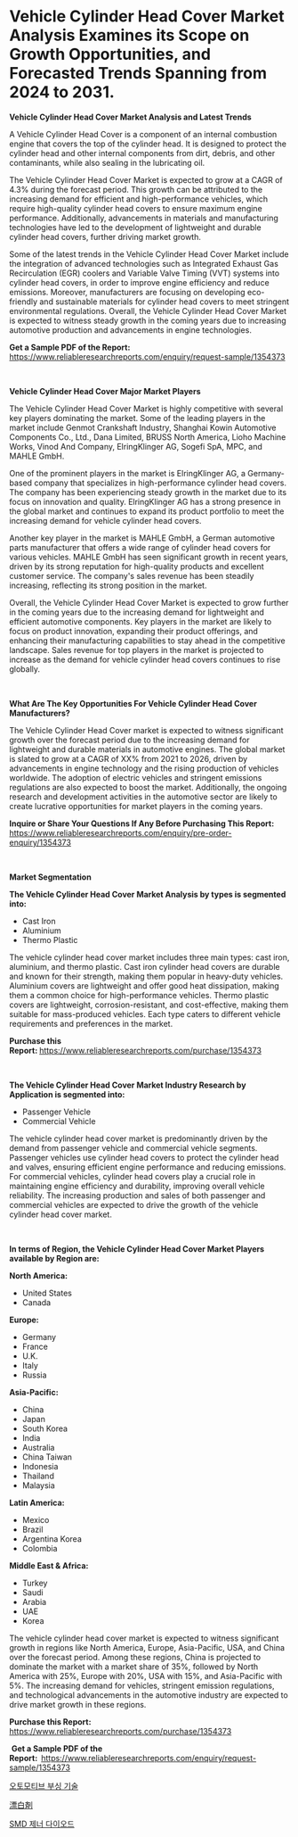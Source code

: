 <p><h1>Vehicle Cylinder Head Cover Market Analysis Examines its Scope on Growth Opportunities, and Forecasted Trends Spanning from 2024 to 2031.</h1></p><p><strong>Vehicle Cylinder Head Cover Market Analysis and Latest Trends</strong></p>
<p><p>A Vehicle Cylinder Head Cover is a component of an internal combustion engine that covers the top of the cylinder head. It is designed to protect the cylinder head and other internal components from dirt, debris, and other contaminants, while also sealing in the lubricating oil.</p><p>The Vehicle Cylinder Head Cover Market is expected to grow at a CAGR of 4.3% during the forecast period. This growth can be attributed to the increasing demand for efficient and high-performance vehicles, which require high-quality cylinder head covers to ensure maximum engine performance. Additionally, advancements in materials and manufacturing technologies have led to the development of lightweight and durable cylinder head covers, further driving market growth.</p><p>Some of the latest trends in the Vehicle Cylinder Head Cover Market include the integration of advanced technologies such as Integrated Exhaust Gas Recirculation (EGR) coolers and Variable Valve Timing (VVT) systems into cylinder head covers, in order to improve engine efficiency and reduce emissions. Moreover, manufacturers are focusing on developing eco-friendly and sustainable materials for cylinder head covers to meet stringent environmental regulations. Overall, the Vehicle Cylinder Head Cover Market is expected to witness steady growth in the coming years due to increasing automotive production and advancements in engine technologies.</p></p>
<p><strong>Get a Sample PDF of the Report:&nbsp;</strong> <a href="https://www.reliableresearchreports.com/enquiry/request-sample/1354373">https://www.reliableresearchreports.com/enquiry/request-sample/1354373</a></p>
<p>&nbsp;</p>
<p><strong>Vehicle Cylinder Head Cover Major Market Players</strong></p>
<p><p>The Vehicle Cylinder Head Cover Market is highly competitive with several key players dominating the market. Some of the leading players in the market include Genmot Crankshaft Industry, Shanghai Kowin Automotive Components Co., Ltd., Dana Limited, BRUSS North America, Lioho Machine Works, Vinod And Company, ElringKlinger AG, Sogefi SpA, MPC, and MAHLE GmbH.</p><p>One of the prominent players in the market is ElringKlinger AG, a Germany-based company that specializes in high-performance cylinder head covers. The company has been experiencing steady growth in the market due to its focus on innovation and quality. ElringKlinger AG has a strong presence in the global market and continues to expand its product portfolio to meet the increasing demand for vehicle cylinder head covers.</p><p>Another key player in the market is MAHLE GmbH, a German automotive parts manufacturer that offers a wide range of cylinder head covers for various vehicles. MAHLE GmbH has seen significant growth in recent years, driven by its strong reputation for high-quality products and excellent customer service. The company's sales revenue has been steadily increasing, reflecting its strong position in the market.</p><p>Overall, the Vehicle Cylinder Head Cover Market is expected to grow further in the coming years due to the increasing demand for lightweight and efficient automotive components. Key players in the market are likely to focus on product innovation, expanding their product offerings, and enhancing their manufacturing capabilities to stay ahead in the competitive landscape. Sales revenue for top players in the market is projected to increase as the demand for vehicle cylinder head covers continues to rise globally.</p></p>
<p>&nbsp;</p>
<p><strong>What Are The Key Opportunities For Vehicle Cylinder Head Cover Manufacturers?</strong></p>
<p><p>The Vehicle Cylinder Head Cover market is expected to witness significant growth over the forecast period due to the increasing demand for lightweight and durable materials in automotive engines. The global market is slated to grow at a CAGR of XX% from 2021 to 2026, driven by advancements in engine technology and the rising production of vehicles worldwide. The adoption of electric vehicles and stringent emissions regulations are also expected to boost the market. Additionally, the ongoing research and development activities in the automotive sector are likely to create lucrative opportunities for market players in the coming years.</p></p>
<p><strong>Inquire or Share Your Questions If Any Before Purchasing This Report:</strong> <a href="https://www.reliableresearchreports.com/enquiry/pre-order-enquiry/1354373">https://www.reliableresearchreports.com/enquiry/pre-order-enquiry/1354373</a></p>
<p>&nbsp;</p>
<p><strong>Market Segmentation</strong></p>
<p><strong>The Vehicle Cylinder Head Cover Market Analysis by types is segmented into:</strong></p>
<p><ul><li>Cast Iron</li><li>Aluminium</li><li>Thermo Plastic</li></ul></p>
<p><p>The vehicle cylinder head cover market includes three main types: cast iron, aluminium, and thermo plastic. Cast iron cylinder head covers are durable and known for their strength, making them popular in heavy-duty vehicles. Aluminium covers are lightweight and offer good heat dissipation, making them a common choice for high-performance vehicles. Thermo plastic covers are lightweight, corrosion-resistant, and cost-effective, making them suitable for mass-produced vehicles. Each type caters to different vehicle requirements and preferences in the market.</p></p>
<p><strong>Purchase this Report:&nbsp;</strong><a href="https://www.reliableresearchreports.com/purchase/1354373">https://www.reliableresearchreports.com/purchase/1354373</a></p>
<p>&nbsp;</p>
<p><strong>The Vehicle Cylinder Head Cover Market Industry Research by Application is segmented into:</strong></p>
<p><ul><li>Passenger Vehicle</li><li>Commercial Vehicle</li></ul></p>
<p><p>The vehicle cylinder head cover market is predominantly driven by the demand from passenger vehicle and commercial vehicle segments. Passenger vehicles use cylinder head covers to protect the cylinder head and valves, ensuring efficient engine performance and reducing emissions. For commercial vehicles, cylinder head covers play a crucial role in maintaining engine efficiency and durability, improving overall vehicle reliability. The increasing production and sales of both passenger and commercial vehicles are expected to drive the growth of the vehicle cylinder head cover market.</p></p>
<p>&nbsp;</p>
<p><strong>In terms of Region, the Vehicle Cylinder Head Cover Market Players available by Region are:</strong></p>
<p>
    <p> <strong> North America: </strong>
        <ul>
            <li>United States</li>
            <li>Canada</li>
        </ul>
        </p> 
    <p> <strong> Europe: </strong>
        <ul>
            <li>Germany</li>
            <li>France</li>
            <li>U.K.</li>
            <li>Italy</li>
            <li>Russia</li>
        </ul>
        </p> 
    <p> <strong> Asia-Pacific: </strong>
        <ul>
            <li>China</li>
            <li>Japan</li>
            <li>South Korea</li>
            <li>India</li>
            <li>Australia</li>
            <li>China Taiwan</li>
            <li>Indonesia</li>
            <li>Thailand</li>
            <li>Malaysia</li>
        </ul>
        </p> 
    <p> <strong> Latin America: </strong>
        <ul>
            <li>Mexico</li>
            <li>Brazil</li>
            <li>Argentina Korea</li>
            <li>Colombia</li>
        </ul>
        </p> 
    <p> <strong> Middle East & Africa: </strong>
        <ul>
            <li>Turkey</li>
            <li>Saudi</li>
            <li>Arabia</li>
            <li>UAE</li>
            <li>Korea</li>
        </ul>
    </p>
    </p>
<p><p>The vehicle cylinder head cover market is expected to witness significant growth in regions like North America, Europe, Asia-Pacific, USA, and China over the forecast period. Among these regions, China is projected to dominate the market with a market share of 35%, followed by North America with 25%, Europe with 20%, USA with 15%, and Asia-Pacific with 5%. The increasing demand for vehicles, stringent emission regulations, and technological advancements in the automotive industry are expected to drive market growth in these regions.</p></p>
<p><strong>Purchase this Report: </strong><a href="https://www.reliableresearchreports.com/purchase/1354373">https://www.reliableresearchreports.com/purchase/1354373</a></p>
<p>&nbsp;<strong>Get a Sample PDF of the Report:&nbsp;&nbsp;</strong><a href="https://www.reliableresearchreports.com/enquiry/request-sample/1354373">https://www.reliableresearchreports.com/enquiry/request-sample/1354373</a></p>
<p><strong></strong></p>
<p><p><a href="https://medium.com/@mafoqypwlkfg6/%EC%9E%90%EB%8F%99%EC%B0%A8-%EB%B6%80%EC%8B%B1-%EA%B8%B0%EC%88%A0-%EC%8B%9C%EC%9E%A5-%EC%A0%84%EB%A7%9D-%EC%82%B0%EC%97%85-%EA%B0%9C%EC%9A%94-%EB%B0%8F-%EC%98%88%EC%B8%A1-2024%EB%85%84%EB%B6%80%ED%84%B0-2031%EB%85%84-8d58cc9a0bce">오토모티브 부싱 기술</a></p><p><a href="https://medium.com/@tyreekgoodwin/%E6%BC%82%E7%99%BD%E5%89%A4%E5%B8%82%E5%A0%B4%E3%81%AF-%E5%B8%82%E5%A0%B4%E3%82%B7%E3%82%A7%E3%82%A2-%E3%82%B5%E3%82%A4%E3%82%BA-2031%E5%B9%B4%E3%81%BE%E3%81%A7%E3%81%AE%E4%BA%88%E6%B8%AC%E3%81%AB%E7%84%A6%E7%82%B9%E3%82%92%E5%BD%93%E3%81%A6%E3%81%A6%E3%81%84%E3%81%BE%E3%81%99-1e14b3e65e6c">漂白剤</a></p><p><a href="https://medium.com/@mamdouh_alnadi/smd-%EC%A0%9C%EB%84%88-%EB%8B%A4%EC%9D%B4%EC%98%A4%EB%93%9C-%EC%8B%9C%EC%9E%A5-%EA%B8%80%EB%A1%9C%EB%B2%8C-%EC%82%B0%EC%97%85-%EC%A0%84%EB%A7%9D-%EB%B0%8F-%EC%98%88%EC%B8%A1-2024%EB%85%84%EB%B6%80%ED%84%B0-2031%EB%85%84-%EB%B6%84%EC%84%9D-3a15c71ade74">SMD 제너 다이오드</a></p></p>